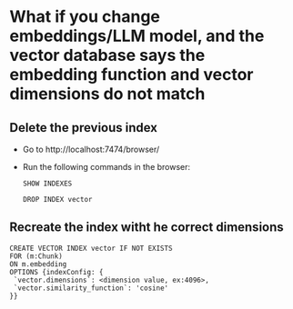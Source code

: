 # What if you change embeddings/LLM model, and the vector database says the embedding function and vector dimensions do not match

## Delete the previous index
- Go to http://localhost:7474/browser/
- Run the following commands in the browser:
  
  `SHOW INDEXES`

  `DROP INDEX vector`


## Recreate the index witht he correct dimensions
```
CREATE VECTOR INDEX vector IF NOT EXISTS
FOR (m:Chunk)
ON m.embedding
OPTIONS {indexConfig: {
 `vector.dimensions`: <dimension value, ex:4096>,
 `vector.similarity_function`: 'cosine'
}}
```


